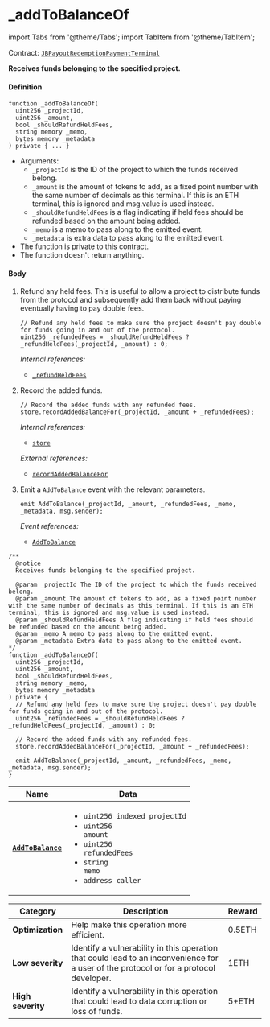 # _addToBalanceOf

import Tabs from '@theme/Tabs';
import TabItem from '@theme/TabItem';

Contract: [`JBPayoutRedemptionPaymentTerminal`](/dev/api/v3/contracts/or-payment-terminals/or-abstract/jbpayoutredemptionpaymentterminal/README.md)​‌

<Tabs>
<TabItem value="Step by step" label="Step by step">

**Receives funds belonging to the specified project.**

#### Definition

```
function _addToBalanceOf(
  uint256 _projectId,
  uint256 _amount,
  bool _shouldRefundHeldFees,
  string memory _memo,
  bytes memory _metadata
) private { ... }
```

* Arguments:
  * `_projectId` is the ID of the project to which the funds received belong.
  * `_amount` is the amount of tokens to add, as a fixed point number with the same number of decimals as this terminal. If this is an ETH terminal, this is ignored and msg.value is used instead.
  * `_shouldRefundHeldFees` is a flag indicating if held fees should be refunded based on the amount being added.
  * `_memo` is a memo to pass along to the emitted event.
  * `_metadata` is extra data to pass along to the emitted event.
* The function is private to this contract.
* The function doesn't return anything.

#### Body

1.  Refund any held fees. This is useful to allow a project to distribute funds from the protocol and subsequently add them back without paying eventually having to pay double fees.

    ```
    // Refund any held fees to make sure the project doesn't pay double for funds going in and out of the protocol.
    uint256 _refundedFees = _shouldRefundHeldFees ? _refundHeldFees(_projectId, _amount) : 0;
    ```

    _Internal references:_

    * [`_refundHeldFees`](/dev/api/v3/contracts/or-payment-terminals/or-abstract/jbpayoutredemptionpaymentterminal/write/-_refundheldfees.md)
2.  Record the added funds.

    ```
    // Record the added funds with any refunded fees.
    store.recordAddedBalanceFor(_projectId, _amount + _refundedFees);
    ```

    _Internal references:_

    * [`store`](/dev/api/v3/contracts/or-payment-terminals/or-abstract/jbpayoutredemptionpaymentterminal/properties/store.md)

    _External references:_

    * [`recordAddedBalanceFor`](/dev/api/v3/contracts/jbsingletokenpaymentterminalstore/write/recordaddedbalancefor.md)
3.  Emit a `AddToBalance` event with the relevant parameters.

    ```
    emit AddToBalance(_projectId, _amount, _refundedFees, _memo, _metadata, msg.sender);
    ```

    _Event references:_

    * [`AddToBalance`](/dev/api/v3/contracts/or-payment-terminals/or-abstract/jbpayoutredemptionpaymentterminal/events/addtobalance.md)

</TabItem>

<TabItem value="Code" label="Code">

```
/**
  @notice
  Receives funds belonging to the specified project.

  @param _projectId The ID of the project to which the funds received belong.
  @param _amount The amount of tokens to add, as a fixed point number with the same number of decimals as this terminal. If this is an ETH terminal, this is ignored and msg.value is used instead.
  @param _shouldRefundHeldFees A flag indicating if held fees should be refunded based on the amount being added.
  @param _memo A memo to pass along to the emitted event.
  @param _metadata Extra data to pass along to the emitted event.
*/
function _addToBalanceOf(
  uint256 _projectId,
  uint256 _amount,
  bool _shouldRefundHeldFees,
  string memory _memo,
  bytes memory _metadata
) private {
  // Refund any held fees to make sure the project doesn't pay double for funds going in and out of the protocol.
  uint256 _refundedFees = _shouldRefundHeldFees ? _refundHeldFees(_projectId, _amount) : 0;

  // Record the added funds with any refunded fees.
  store.recordAddedBalanceFor(_projectId, _amount + _refundedFees);

  emit AddToBalance(_projectId, _amount, _refundedFees, _memo, _metadata, msg.sender);
}
```

</TabItem>

<TabItem value="Events" label="Events">

| Name                          | Data                                                                                                                                                                                                                                                                                                                                                                                                                                                                        |
| ----------------------------- | --------------------------------------------------------------------------------------------------------------------------------------------------------------------------------------------------------------------------------------------------------------------------------------------------------------------------------------------------------------------------------------------------------------------------------------------------------------------------- |
| [**`AddToBalance`**](/dev/api/v3/contracts/or-payment-terminals/or-abstract/jbpayoutredemptionpaymentterminal/events/addtobalance.md)                       | <ul><li><code>uint256 indexed projectId</code></li><li><code>uint256 amount</code></li><li><code>uint256 refundedFees</code></li><li><code>string memo</code></li><li><code>address caller</code></li></ul>                                                                                                                                                                                                                                                                                                                               |

</TabItem>

<TabItem value="Bug bounty" label="Bug bounty">

| Category          | Description                                                                                                                            | Reward |
| ----------------- | -------------------------------------------------------------------------------------------------------------------------------------- | ------ |
| **Optimization**  | Help make this operation more efficient.                                                                                               | 0.5ETH |
| **Low severity**  | Identify a vulnerability in this operation that could lead to an inconvenience for a user of the protocol or for a protocol developer. | 1ETH   |
| **High severity** | Identify a vulnerability in this operation that could lead to data corruption or loss of funds.                                        | 5+ETH  |

</TabItem>
</Tabs>
